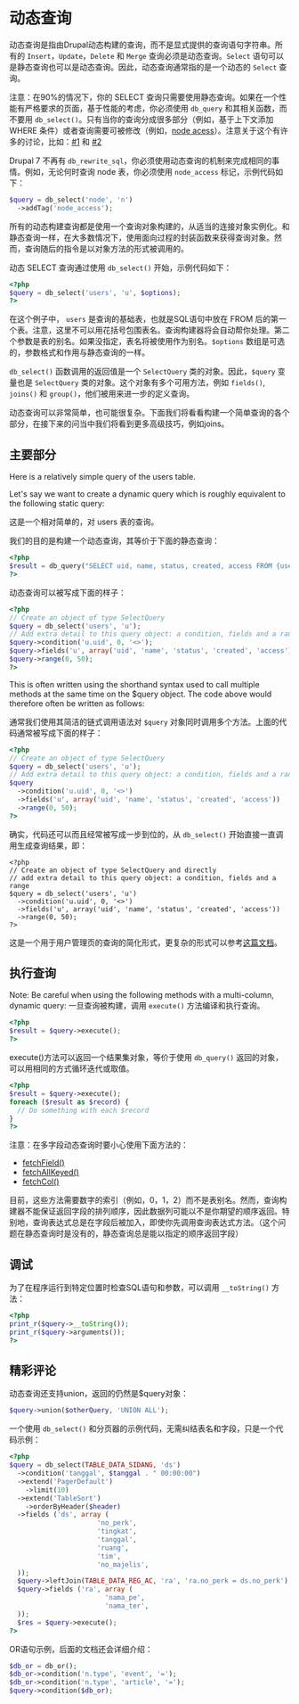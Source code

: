# 动态查询

动态查询是指由Drupal动态构建的查询，而不是显式提供的查询语句字符串。所有的 `Insert`，`Update`，`Delete` 和 `Merge` 查询必须是动态查询。`Select` 语句可以是静态查询也可以是动态查询。因此，动态查询通常指的是一个动态的 `Select` 查询。

注意：在90%的情况下，你的 SELECT 查询只需要使用静态查询。如果在一个性能有严格要求的页面，基于性能的考虑，你必须使用 `db_query` 和其相关函数，而不要用 `db_select()`。只有当你的查询分成很多部分（例如，基于上下文添加 WHERE 条件）或者查询需要可被修改（例如，[node acess](https://api.drupal.org/api/drupal/modules%21node%21node.module/group/node_access/7)）。注意关于这个有许多的讨论，比如：[#1](https://www.drupal.org/node/1881146) 和 [#2](https://www.drupal.org/node/835068)

Drupal 7 不再有 `db_rewrite_sql`，你必须使用动态查询的机制来完成相同的事情。例如，无论何时查询 node 表，你必须使用 `node_access` 标记，示例代码如下：

``` php
$query = db_select('node', 'n')
  ->addTag('node_access');
```

所有的动态构建查询都是使用一个查询对象构建的，从适当的连接对象实例化。和静态查询一样，在大多数情况下，使用面向过程的封装函数来获得查询对象。然而，查询随后的指令是以对象方法的形式被调用的。

动态 SELECT 查询通过使用 `db_select()` 开始，示例代码如下：

``` php
<?php
$query = db_select('users', 'u', $options);
?>
```

在这个例子中， `users` 是查询的基础表，也就是SQL语句中放在 FROM 后的第一个表。注意，这里不可以用花括号包围表名。查询构建器将会自动帮你处理。第二个参数是表的别名。如果没指定，表名将被使用作为别名。`$options` 数组是可选的，参数格式和作用与静态查询的一样。

`db_select()` 函数调用的返回值是一个 `SelectQuery` 类的对象。因此，`$query` 变量也是 `SelectQuery` 类的对象。这个对象有多个可用方法，例如 `fields()`, `joins()` 和 `group()`，他们被用来进一步的定义查询。

动态查询可以非常简单，也可能很复杂。下面我们将看看构建一个简单查询的各个部分，在接下来的问当中我们将看到更多高级技巧，例如joins。

## 主要部分

Here is a relatively simple query of the users table.

Let's say we want to create a dynamic query which is roughly equivalent to the following static query:

这是一个相对简单的，对 users 表的查询。

我们的目的是构建一个动态查询，其等价于下面的静态查询：

``` php
<?php
$result = db_query("SELECT uid, name, status, created, access FROM {users} u WHERE uid <> 0 LIMIT 50 OFFSET 0");
?>
```

动态查询可以被写成下面的样子：

``` php
<?php
// Create an object of type SelectQuery
$query = db_select('users', 'u');
// Add extra detail to this query object: a condition, fields and a range
$query->condition('u.uid', 0, '<>');
$query->fields('u', array('uid', 'name', 'status', 'created', 'access'));
$query->range(0, 50);
?>
```

This is often written using the shorthand syntax used to call multiple methods at the same time on the $query object. The code above would therefore often be written as follows:

通常我们使用其简洁的链式调用语法对 `$query` 对象同时调用多个方法。上面的代码通常被写成下面的样子：

``` php
<?php
// Create an object of type SelectQuery
$query = db_select('users', 'u');
// Add extra detail to this query object: a condition, fields and a range
$query
  ->condition('u.uid', 0, '<>')
  ->fields('u', array('uid', 'name', 'status', 'created', 'access'))
  ->range(0, 50);
?>
```

确实，代码还可以而且经常被写成一步到位的，从 `db_select()` 开始直接一直调用生成查询结果，即：

```
<?php
// Create an object of type SelectQuery and directly
// add extra detail to this query object: a condition, fields and a range
$query = db_select('users', 'u')
  ->condition('u.uid', 0, '<>')
  ->fields('u', array('uid', 'name', 'status', 'created', 'access'))
  ->range(0, 50);
?>
```

这是一个用于用户管理页的查询的简化形式，更复杂的形式可以参考[这篇文档](https://api.drupal.org/api/drupal/modules%21user%21user.admin.inc/function/user_admin_account/7)。

## 执行查询

Note: Be careful when using the following methods with a multi-column, dynamic query:
一旦查询被构建，调用 `execute()` 方法编译和执行查询。

``` php
<?php
$result = $query->execute();
?>
```

execute()方法可以返回一个结果集对象，等价于使用 `db_query()` 返回的对象，可以用相同的方式循环迭代或取值。

``` php
<?php
$result = $query->execute();
foreach ($result as $record) {
  // Do something with each $record
}
?>
```

注意：在多字段动态查询时要小心使用下面方法的：

* [fetchField()](http://api.drupal.org/api/drupal/includes--database--database.inc/function/DatabaseStatementInterface%3A%3AfetchField/7)
* [fetchAllKeyed()](http://api.drupal.org/api/drupal/includes--database--database.inc/function/DatabaseStatementInterface%3A%3AfetchAllKeyed/7)
* [fetchCol()](http://api.drupal.org/api/drupal/includes--database--database.inc/function/DatabaseStatementInterface%3A%3AfetchCol/7)

目前，这些方法需要数字的索引（例如，0，1，2）而不是表别名。然而，查询构建器不能保证返回字段的排列顺序，因此数据列可能以不是你期望的顺序返回。特别地，查询表达式总是在字段后被加入，即使你先调用查询表达式方法。（这个问题在静态查询时是没有的，静态查询总是能以指定的顺序返回字段）

## 调试

为了在程序运行到特定位置时检查SQL语句和参数，可以调用 `__toString()` 方法：

``` php
<?php
print_r($query->__toString());
print_r($query->arguments());
?>
```

## 精彩评论

动态查询还支持union，返回的仍然是$query对象：

``` php
$query->union($otherQuery, 'UNION ALL');
```
一个使用 `db_select()` 和分页器的示例代码，无需纠结表名和字段，只是一个代码示例：

``` php
<?php
$query = db_select(TABLE_DATA_SIDANG, 'ds')
  ->condition('tanggal', $tanggal . " 00:00:00")
  ->extend('PagerDefault')
    ->limit(10)
  ->extend('TableSort')
    ->orderByHeader($header)
  ->fields ('ds', array (
                      'no_perk',
                      'tingkat',
                      'tanggal',
                      'ruang',
                      'tim',
                      'no_majelis',
  ));
  $query->leftJoin(TABLE_DATA_REG_AC, 'ra', 'ra.no_perk = ds.no_perk');
  $query->fields ('ra', array (
                        'nama_pe',
                        'nama_ter',
  ));
  $res = $query->execute();
?>
```

OR语句示例，后面的文档还会详细介绍：

``` php
$db_or = db_or();
$db_or->condition('n.type', 'event', '=');
$db_or->condition('n.type', 'article', '=');
$query->condition($db_or);
```
